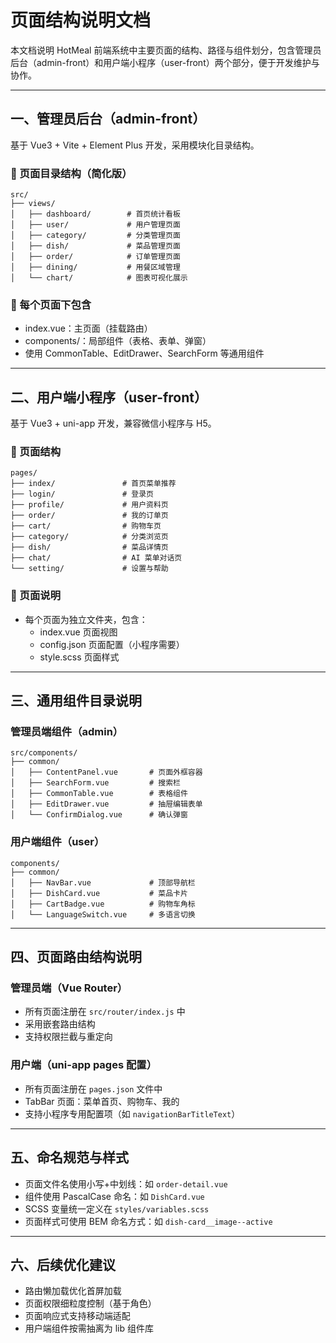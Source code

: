 # 页面结构说明文档

本文档说明 HotMeal 前端系统中主要页面的结构、路径与组件划分，包含管理员后台（admin-front）和用户端小程序（user-front）两个部分，便于开发维护与协作。

---

## 一、管理员后台（admin-front）

基于 Vue3 + Vite + Element Plus 开发，采用模块化目录结构。

### 📁 页面目录结构（简化版）

```
src/
├── views/
│   ├── dashboard/        # 首页统计看板
│   ├── user/             # 用户管理页面
│   ├── category/         # 分类管理页面
│   ├── dish/             # 菜品管理页面
│   ├── order/            # 订单管理页面
│   ├── dining/           # 用餐区域管理
│   └── chart/            # 图表可视化展示
```

### 📌 每个页面下包含

- index.vue：主页面（挂载路由）
- components/：局部组件（表格、表单、弹窗）
- 使用 CommonTable、EditDrawer、SearchForm 等通用组件

---

## 二、用户端小程序（user-front）

基于 Vue3 + uni-app 开发，兼容微信小程序与 H5。

### 📁 页面结构

```
pages/
├── index/               # 首页菜单推荐
├── login/               # 登录页
├── profile/             # 用户资料页
├── order/               # 我的订单页
├── cart/                # 购物车页
├── category/            # 分类浏览页
├── dish/                # 菜品详情页
├── chat/                # AI 菜单对话页
└── setting/             # 设置与帮助
```

### 📌 页面说明

- 每个页面为独立文件夹，包含：
  - index.vue 页面视图
  - config.json 页面配置（小程序需要）
  - style.scss 页面样式

---

## 三、通用组件目录说明

### 管理员端组件（admin）

```
src/components/
├── common/
│   ├── ContentPanel.vue       # 页面外框容器
│   ├── SearchForm.vue         # 搜索栏
│   ├── CommonTable.vue        # 表格组件
│   ├── EditDrawer.vue         # 抽屉编辑表单
│   └── ConfirmDialog.vue      # 确认弹窗
```

### 用户端组件（user）

```
components/
├── common/
│   ├── NavBar.vue             # 顶部导航栏
│   ├── DishCard.vue           # 菜品卡片
│   ├── CartBadge.vue          # 购物车角标
│   └── LanguageSwitch.vue     # 多语言切换
```

---

## 四、页面路由结构说明

### 管理员端（Vue Router）

- 所有页面注册在 `src/router/index.js` 中
- 采用嵌套路由结构
- 支持权限拦截与重定向

### 用户端（uni-app pages 配置）

- 所有页面注册在 `pages.json` 文件中
- TabBar 页面：菜单首页、购物车、我的
- 支持小程序专用配置项（如 `navigationBarTitleText`）

---

## 五、命名规范与样式

- 页面文件名使用小写+中划线：如 `order-detail.vue`
- 组件使用 PascalCase 命名：如 `DishCard.vue`
- SCSS 变量统一定义在 `styles/variables.scss`
- 页面样式可使用 BEM 命名方式：如 `dish-card__image--active`

---

## 六、后续优化建议

- 路由懒加载优化首屏加载
- 页面权限细粒度控制（基于角色）
- 页面响应式支持移动端适配
- 用户端组件按需抽离为 lib 组件库

